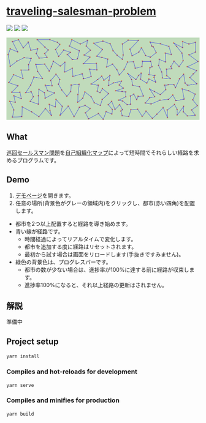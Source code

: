 # [traveling-salesman-problem](https://traveling-salesman-probl-885eb.firebaseapp.com/)

![](https://img.shields.io/badge/Vue.js-000.svg?logo=Vue.js&style=plastic)
![](https://img.shields.io/badge/JavaScript-000000.svg?logo=JavaScript&style=plastic)
![](https://img.shields.io/badge/macOS-000.svg?logo=macOS&style=plastic)


![](./docs/image/sample.png)

## What
[巡回セールスマン問題](https://ja.wikipedia.org/wiki/%E5%B7%A1%E5%9B%9E%E3%82%BB%E3%83%BC%E3%83%AB%E3%82%B9%E3%83%9E%E3%83%B3%E5%95%8F%E9%A1%8C)を[自己組織化マップ](https://ja.wikipedia.org/wiki/%E8%87%AA%E5%B7%B1%E7%B5%84%E7%B9%94%E5%8C%96%E5%86%99%E5%83%8F)によって短時間でそれらしい経路を求めるプログラムです。

## Demo

1. [デモページ](https://traveling-salesman-probl-885eb.firebaseapp.com/)を開きます。
1. 任意の場所(背景色がグレーの領域内)をクリックし、都市(赤い四角)を配置します。

* 都市を2つ以上配置すると経路を導き始めます。
* 青い線が経路です。
  * 時間経過によってリアルタイムで変化します。
  * 都市を追加する度に経路はリセットされます。
  * 最初から試す場合は画面をリロードします(手抜きですみません)。
* 緑色の背景色は、プログレスバーです。
  * 都市の数が少ない場合は、進捗率が100%に達する前に経路が収束します。
  * 進捗率100%になると、それ以上経路の更新はされません。

## 解説
準備中

## Project setup
```
yarn install
```

### Compiles and hot-reloads for development
```
yarn serve
```

### Compiles and minifies for production
```
yarn build
```
